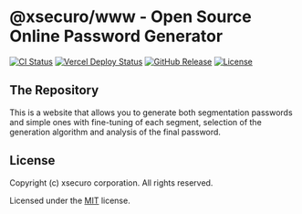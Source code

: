 # @xsecuro/www - Open Source Online Password Generator

[![CI Status](https://img.shields.io/github/actions/workflow/status/xsecuro/core/manual-release.yml?label=CI)](https://github.com/xsecuro/www/actions)
[![Vercel Deploy Status](https://img.shields.io/github/deployments/xsecuro/www/production?label=vercel&logo=vercel)](https://github.com/xsecuro/www/deployments)
[![GitHub Release](https://img.shields.io/github/v/release/xsecuro/www)](https://github.com/xsecuro/www/releases)
[![License](https://img.shields.io/badge/license-MIT-blue)](LICENSE)

## The Repository

This is a website that allows you to generate both segmentation passwords and simple ones with fine-tuning of each segment, selection of the generation algorithm and analysis of the final password.

## License

Copyright (c) xsecuro corporation. All rights reserved.

Licensed under the [MIT](LICENSE) license.